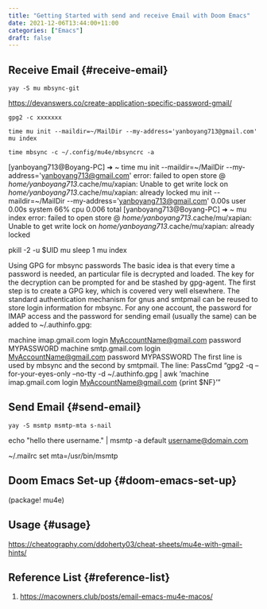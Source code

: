 ```yaml
---
title: "Getting Started with send and receive Email with Doom Emacs"
date: 2021-12-06T13:44:00+11:00
categories: ["Emacs"]
draft: false
---
```


## Receive Email {#receive-email}

```console
yay -S mu mbsync-git
```

<https://devanswers.co/create-application-specific-password-gmail/>

```console
gpg2 -c xxxxxxx
```

```console
time mu init --maildir=~/MailDir --my-address='yanboyang713@gmail.com'
mu index

time mbsync -c ~/.config/mu4e/mbsyncrc -a
```

[yanboyang713@Boyang-PC] ➜ ~ time mu init --maildir=~/MailDir --my-address='yanboyang713@gmail.com'
error: failed to open store @ _home/yanboyang713_.cache/mu/xapian: Unable to get write lock on _home/yanboyang713_.cache/mu/xapian: already locked
mu init --maildir=~/MailDir --my-address='yanboyang713@gmail.com'  0.00s user 0.00s system 66% cpu 0.006 total
[yanboyang713@Boyang-PC] ➜ ~ mu index
error: failed to open store @ _home/yanboyang713_.cache/mu/xapian: Unable to get write lock on _home/yanboyang713_.cache/mu/xapian: already locked

pkill -2 -u $UID mu
sleep 1
mu index

Using GPG for mbsync passwords
The basic idea is that every time a password is needed, an particular file is decrypted and loaded. The key for the decryption can be prompted for and be stashed by gpg-agent. The first step is to create a GPG key, which is covered very well elsewhere. The standard authentication mechanism for gnus and smtpmail can be reused to store login information for mbsync. For any one account, the password for IMAP access and the password for sending email (usually the same) can be added to ~/.authinfo.gpg:

machine imap.gmail.com login MyAccountName@gmail.com password MYPASSWORD machine smtp.gmail.com login MyAccountName@gmail.com password MYPASSWORD The first line is used by mbsync and the second by smtpmail. The line: PassCmd “gpg2 -q –for-your-eyes-only –no-tty -d ~/.authinfo.gpg | awk ’machine imap.gmail.com login MyAccountName@gmail.com {print $NF}’”


## Send Email {#send-email}

```console
yay -S msmtp msmtp-mta s-nail
```

echo "hello there username." | msmtp -a default username@domain.com

~/.mailrc
set mta=/usr/bin/msmtp


## Doom Emacs Set-up {#doom-emacs-set-up}

(package! mu4e)


## Usage {#usage}

<https://cheatography.com/ddoherty03/cheat-sheets/mu4e-with-gmail-hints/>


## Reference List {#reference-list}

1.  <https://macowners.club/posts/email-emacs-mu4e-macos/>
